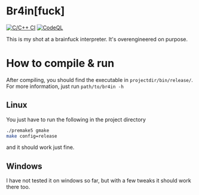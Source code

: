 # Br4in\[fuck\]
[![C/C++ CI](https://github.com/Kishimi/br4in/actions/workflows/c-cpp.yml/badge.svg)](https://github.com/Kishimi/br4in/actions/workflows/c-cpp.yml)
[![CodeQL](https://github.com/Kishimi/br4in/actions/workflows/codeql-analysis.yml/badge.svg)](https://github.com/Kishimi/br4in/actions/workflows/codeql-analysis.yml)

This is my shot at a brainfuck interpreter. It's overengineered on purpose.

# How to compile & run
After compiling, you should find the executable in `projectdir/bin/release/`.
For more information, just run `path/to/br4in -h`

## Linux
You just have to run the following in the project directory
```sh
./premake5 gmake
make config=release
```
and it should work just fine.

## Windows
I have not tested it on windows so far, but with a few tweaks it should work there too.
